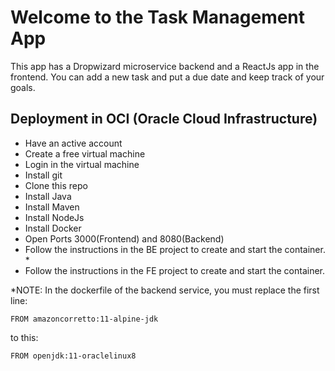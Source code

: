 # Welcome to the Task Management App

This app has a Dropwizard microservice backend and a ReactJs app in the frontend.
You can add a new task and put a due date and keep track of your goals.

## Deployment in OCI (Oracle Cloud Infrastructure)
* Have an active account
* Create a free virtual machine
* Login in the virtual machine
* Install git
* Clone this repo
* Install Java
* Install Maven
* Install NodeJs
* Install Docker
* Open Ports 3000(Frontend) and 8080(Backend)
* Follow the instructions in the BE project to create and start the container. *
* Follow the instructions in the FE project to create and start the container.

*NOTE: In the dockerfile of the backend service, you must replace the first line:

`FROM amazoncorretto:11-alpine-jdk`

to this:

`FROM openjdk:11-oraclelinux8`
